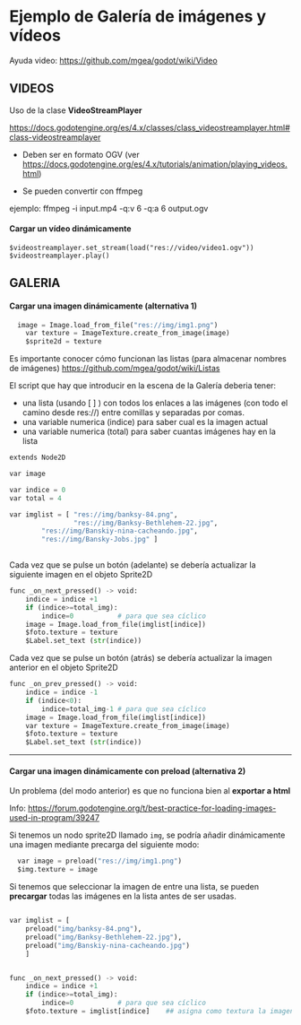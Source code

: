 
# Ejemplo de Galería de imágenes y vídeos

Ayuda video: https://github.com/mgea/godot/wiki/Video 


## VIDEOS




Uso de la clase **VideoStreamPlayer** 

https://docs.godotengine.org/es/4.x/classes/class_videostreamplayer.html#class-videostreamplayer

* Deben ser en formato OGV (ver https://docs.godotengine.org/es/4.x/tutorials/animation/playing_videos.html)

* Se pueden convertir con ffmpeg

ejemplo: ffmpeg -i input.mp4 -q:v 6 -q:a 6 output.ogv


#### Cargar un vídeo dinámicamente 

```
$videostreamplayer.set_stream(load("res://video/video1.ogv"))
$videostreamplayer.play()
```




## GALERIA



#### Cargar una imagen dinámicamente  (alternativa 1)

```python
  image = Image.load_from_file("res://img/img1.png")
	var texture = ImageTexture.create_from_image(image)
	$sprite2d = texture
```


Es importante conocer cómo funcionan las listas (para almacenar nombres de imágenes) https://github.com/mgea/godot/wiki/Listas 



El script que hay que introducir en la escena de la Galería deberia tener: 
* una lista (usando [ ] ) con todos los enlaces a las imágenes (con todo el camino desde res://) entre comillas y separadas por comas.
* una variable numerica (indice) para saber cual es la imagen actual
* una variable numerica (total) para saber cuantas imágenes hay en la lista
  
```python
extends Node2D

var image

var indice = 0
var total = 4

var imglist = [ "res://img/banksy-84.png",
                "res://img/Banksy-Bethlehem-22.jpg",
		"res://img/Banskiy-nina-cacheando.jpg",
		"res://img/Bansky-Jobs.jpg" ]
 

```

Cada vez que se pulse un botón (adelante) se debería actualizar la siguiente imagen en el objeto Sprite2D

```python
func _on_next_pressed() -> void:
	indice = indice +1 
	if (indice>=total_img):
		indice=0           # para que sea cíclico
	image = Image.load_from_file(imglist[indice])
	$foto.texture = texture
	$Label.set_text (str(indice))
```

Cada vez que se pulse un botón (atrás) se debería actualizar la  imagen anterior en el objeto Sprite2D


```python
func _on_prev_pressed() -> void:
	indice = indice -1 
	if (indice<0):
		indice=total_img-1 # para que sea cíclico
	image = Image.load_from_file(imglist[indice])
	var texture = ImageTexture.create_from_image(image)
	$foto.texture = texture
	$Label.set_text (str(indice))
```

----


#### Cargar una imagen dinámicamente con preload (alternativa 2) 

Un problema (del modo anterior) es que no funciona bien al **exportar a html**

Info: https://forum.godotengine.org/t/best-practice-for-loading-images-used-in-program/39247

Si tenemos un nodo sprite2D llamado ``img``, se podría añadir dinámicamente una imagen mediante precarga del siguiente modo:

```python
  var image = preload("res://img/img1.png")
  $img.texture = image
```

Si tenemos que seleccionar la imagen de entre una lista, se pueden **precargar** todas las imágenes en la lista antes de ser usadas. 


```python

var imglist = [
	preload("img/banksy-84.png"),
	preload("img/Banksy-Bethlehem-22.jpg"),
	preload("img/Banskiy-nina-cacheando.jpg")
	]


func _on_next_pressed() -> void:
	indice = indice +1 
	if (indice>=total_img):
		indice=0           # para que sea cíclico
	$foto.texture = imglist[indice]    ## asigna como textura la imagen precargada en lista



```



